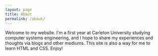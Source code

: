 ```yaml
---
layout: page
title: About
permalink: /about/
---
```


Welcome to my website. I'm a first year at Carleton University studying computer systems engineering, and I hope to share my experiences and thoughts via blogs and other mediums. This site is also a way for me to learn HTML and CSS. Enjoy!

